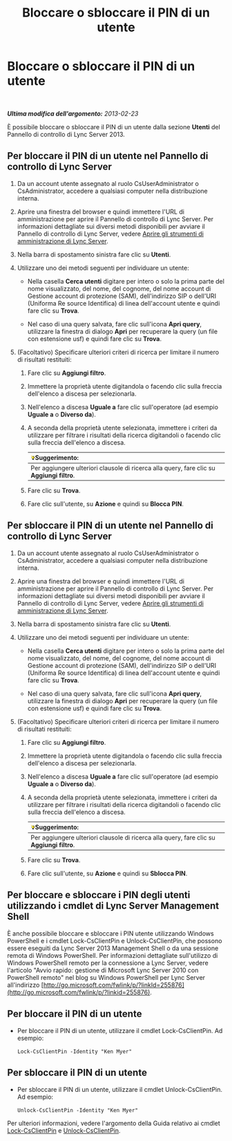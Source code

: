 ﻿---
title: Bloccare o sbloccare il PIN di un utente
TOCTitle: Bloccare o sbloccare il PIN di un utente
ms:assetid: 3d293a8a-e182-4547-8b06-2603c3c77329
ms:mtpsurl: https://technet.microsoft.com/it-it/library/JJ688028(v=OCS.15)
ms:contentKeyID: 49887528
ms.date: 08/24/2015
mtps_version: v=OCS.15
ms.translationtype: HT
---

# Bloccare o sbloccare il PIN di un utente

 

_**Ultima modifica dell'argomento:** 2013-02-23_

È possibile bloccare o sbloccare il PIN di un utente dalla sezione **Utenti** del Pannello di controllo di Lync Server 2013.

## Per bloccare il PIN di un utente nel Pannello di controllo di Lync Server

1.  Da un account utente assegnato al ruolo CsUserAdministrator o CsAdministrator, accedere a qualsiasi computer nella distribuzione interna.

2.  Aprire una finestra del browser e quindi immettere l'URL di amministrazione per aprire il Pannello di controllo di Lync Server. Per informazioni dettagliate sui diversi metodi disponibili per avviare il Pannello di controllo di Lync Server, vedere [Aprire gli strumenti di amministrazione di Lync Server](lync-server-2013-open-lync-server-administrative-tools.md).

3.  Nella barra di spostamento sinistra fare clic su **Utenti**.

4.  Utilizzare uno dei metodi seguenti per individuare un utente:
    
      - Nella casella **Cerca utenti** digitare per intero o solo la prima parte del nome visualizzato, del nome, del cognome, del nome account di Gestione account di protezione (SAM), dell'indirizzo SIP o dell'URI (Uniforma Re source Identifica) di linea dell'account utente e quindi fare clic su **Trova**.
    
      - Nel caso di una query salvata, fare clic sull'icona **Apri query**, utilizzare la finestra di dialogo **Apri** per recuperare la query (un file con estensione usf) e quindi fare clic su **Trova**.

5.  (Facoltativo) Specificare ulteriori criteri di ricerca per limitare il numero di risultati restituiti:
    
    1.  Fare clic su **Aggiungi filtro**.
    
    2.  Immettere la proprietà utente digitandola o facendo clic sulla freccia dell'elenco a discesa per selezionarla.
    
    3.  Nell'elenco a discesa **Uguale a** fare clic sull'operatore (ad esempio **Uguale a** o **Diverso da**).
    
    4.  A seconda della proprietà utente selezionata, immettere i criteri da utilizzare per filtrare i risultati della ricerca digitandoli o facendo clic sulla freccia dell'elenco a discesa.
        
        <table>
        <thead>
        <tr class="header">
        <th><img src="images/Gg398201.tip(OCS.15).gif" title="tip" alt="tip" />Suggerimento:</th>
        </tr>
        </thead>
        <tbody>
        <tr class="odd">
        <td>Per aggiungere ulteriori clausole di ricerca alla query, fare clic su <strong>Aggiungi filtro</strong>.</td>
        </tr>
        </tbody>
        </table>
    
    5.  Fare clic su **Trova**.
    
    6.  Fare clic sull'utente, su **Azione** e quindi su **Blocca PIN**.

## Per sbloccare il PIN di un utente nel Pannello di controllo di Lync Server

1.  Da un account utente assegnato al ruolo CsUserAdministrator o CsAdministrator, accedere a qualsiasi computer nella distribuzione interna.

2.  Aprire una finestra del browser e quindi immettere l'URL di amministrazione per aprire il Pannello di controllo di Lync Server. Per informazioni dettagliate sui diversi metodi disponibili per avviare il Pannello di controllo di Lync Server, vedere [Aprire gli strumenti di amministrazione di Lync Server](lync-server-2013-open-lync-server-administrative-tools.md).

3.  Nella barra di spostamento sinistra fare clic su **Utenti**.

4.  Utilizzare uno dei metodi seguenti per individuare un utente:
    
      - Nella casella **Cerca utenti** digitare per intero o solo la prima parte del nome visualizzato, del nome, del cognome, del nome account di Gestione account di protezione (SAM), dell'indirizzo SIP o dell'URI (Uniforma Re source Identifica) di linea dell'account utente e quindi fare clic su **Trova**.
    
      - Nel caso di una query salvata, fare clic sull'icona **Apri query**, utilizzare la finestra di dialogo **Apri** per recuperare la query (un file con estensione usf) e quindi fare clic su **Trova**.

5.  (Facoltativo) Specificare ulteriori criteri di ricerca per limitare il numero di risultati restituiti:
    
    1.  Fare clic su **Aggiungi filtro**.
    
    2.  Immettere la proprietà utente digitandola o facendo clic sulla freccia dell'elenco a discesa per selezionarla.
    
    3.  Nell'elenco a discesa **Uguale a** fare clic sull'operatore (ad esempio **Uguale a** o **Diverso da**).
    
    4.  A seconda della proprietà utente selezionata, immettere i criteri da utilizzare per filtrare i risultati della ricerca digitandoli o facendo clic sulla freccia dell'elenco a discesa.
        
        <table>
        <thead>
        <tr class="header">
        <th><img src="images/Gg398201.tip(OCS.15).gif" title="tip" alt="tip" />Suggerimento:</th>
        </tr>
        </thead>
        <tbody>
        <tr class="odd">
        <td>Per aggiungere ulteriori clausole di ricerca alla query, fare clic su <strong>Aggiungi filtro</strong>.</td>
        </tr>
        </tbody>
        </table>
    
    5.  Fare clic su **Trova**.
    
    6.  Fare clic sull'utente, su **Azione** e quindi su **Sblocca PIN**.

## Per bloccare e sbloccare i PIN degli utenti utilizzando i cmdlet di Lync Server Management Shell

È anche possibile bloccare e sbloccare i PIN utente utilizzando Windows PowerShell e i cmdlet Lock-CsClientPin e Unlock-CsClientPin, che possono essere eseguiti da Lync Server 2013 Management Shell o da una sessione remota di Windows PowerShell. Per informazioni dettagliate sull'utilizzo di Windows PowerShell remoto per la connessione a Lync Server, vedere l'articolo "Avvio rapido: gestione di Microsoft Lync Server 2010 con PowerShell remoto" nel blog su Windows PowerShell per Lync Server all'indirizzo [http://go.microsoft.com/fwlink/p/?linkId=255876](http://go.microsoft.com/fwlink/p/?linkid=255876).

## Per bloccare il PIN di un utente

  - Per bloccare il PIN di un utente, utilizzare il cmdlet Lock-CsClientPin. Ad esempio:
    
        Lock-CsClientPin -Identity "Ken Myer"

## Per sbloccare il PIN di un utente

  - Per sbloccare il PIN di un utente, utilizzare il cmdlet Unlock-CsClientPin. Ad esempio:
    
        Unlock-CsClientPin -Identity "Ken Myer"

Per ulteriori informazioni, vedere l'argomento della Guida relativo ai cmdlet [Lock-CsClientPin](https://docs.microsoft.com/en-us/powershell/module/skype/Lock-CsClientPin) e [Unlock-CsClientPin](https://docs.microsoft.com/en-us/powershell/module/skype/Unlock-CsClientPin).

